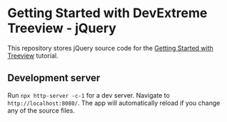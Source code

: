# Getting Started with DevExtreme Treeview - jQuery


This repository stores jQuery source code for the [Getting Started with Treeview](https://js.devexpress.com/Documentation/Guide/UI_Components/HtmlEditor/Getting_Started_with_TreeVIew/) tutorial.

## Development server

Run `npx http-server -c-1` for a dev server. Navigate to `http://localhost:8080/`. The app will automatically reload if you change any of the source files.